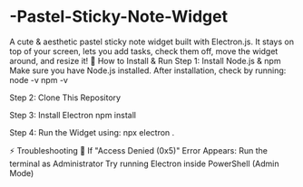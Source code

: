# -Pastel-Sticky-Note-Widget
A cute &amp; aesthetic pastel sticky note widget built with Electron.js. It stays on top of your screen, lets you add tasks, check them off, move the widget around, and resize it!
📂 How to Install & Run
Step 1: Install Node.js & npm
Make sure you have Node.js installed. 
After installation, check by running:
node -v
npm -v

Step 2: Clone This Repository

Step 3: Install Electron
npm install

Step 4: Run the Widget using: 
npx electron .

⚡ Troubleshooting
🛑 If "Access Denied (0x5)" Error Appears:
Run the terminal as Administrator
Try running Electron inside PowerShell (Admin Mode)

